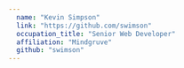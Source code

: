 ```yaml
---
  name: "Kevin Simpson"
  link: "https://github.com/swimson"
  occupation_title: "Senior Web Developer"
  affiliation: "Mindgruve"
  github: "swimson"
---
```

